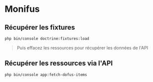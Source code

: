 # Monifus

## Récupérer les fixtures
``php bin/console doctrine:fixtures:load``

> Puis effacez les ressources pour récupérer les données de l'API

## Récupérer les ressources via l'API
``php bin/console app:fetch-dofus-items``



